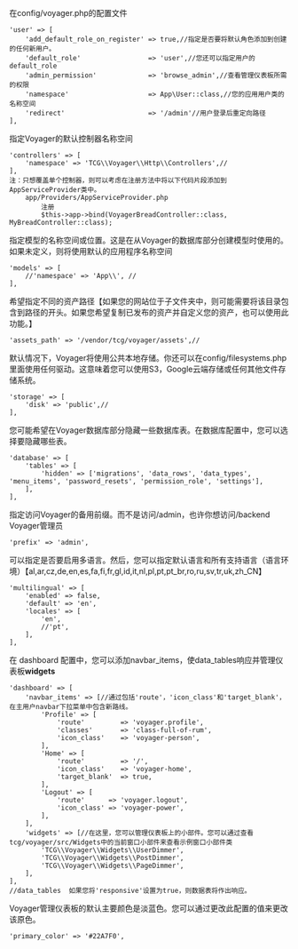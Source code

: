 在config/voyager.php的配置文件

```
'user' => [
    'add_default_role_on_register' => true,//指定是否要将默认角色添加到创建的任何新用户。
    'default_role'                 => 'user',//您还可以指定用户的default_role
    'admin_permission'             => 'browse_admin',//查看管理仪表板所需的权限
    'namespace'                    => App\User::class,//您的应用用户类的名称空间
    'redirect'                     => '/admin'//用户登录后重定向路径
],
```

指定Voyager的默认控制器名称空间

```
'controllers' => [
    'namespace' => 'TCG\\Voyager\\Http\\Controllers',//
],
注：只想覆盖单个控制器，则可以考虑在注册方法中将以下代码片段添加到AppServiceProvider类中。
    app/Providers/AppServiceProvider.php
        注册
        $this->app->bind(VoyagerBreadController::class, MyBreadController::class);
```

指定模型的名称空间或位置。这是在从Voyager的数据库部分创建模型时使用的。如果未定义，则将使用默认的应用程序名称空间

```
'models' => [
    //'namespace' => 'App\\', //
],
```

希望指定不同的资产路径【如果您的网站位于子文件夹中，则可能需要将该目录包含到路径的开头。如果您希望复制已发布的资产并自定义您的资产，也可以使用此功能。】

```
'assets_path' => '/vendor/tcg/voyager/assets',//
```

默认情况下，Voyager将使用公共本地存储。你还可以在config/filesystems.php里面使用任何驱动。这意味着您可以使用S3，Google云端存储或任何其他文件存储系统。

```
'storage' => [
    'disk' => 'public',//
],
```

您可能希望在Voyager数据库部分隐藏一些数据库表。在数据库配置中，您可以选择要隐藏哪些表。

```
'database' => [
    'tables' => [
        'hidden' => ['migrations', 'data_rows', 'data_types', 'menu_items', 'password_resets', 'permission_role', 'settings'],
    ],
],
```

指定访问Voyager的备用前缀。而不是访问/admin，也许你想访问/backend Voyager管理员

```
'prefix' => 'admin',
```

可以指定是否要启用多语言。然后，您可以指定默认语言和所有支持语言（语言环境）【al,ar,cz,de,en,es,fa,fi,fr,gl,id,it,nl,pl,pt,pt\_br,ro,ru,sv,tr,uk,zh\_CN】

```
'multilingual' => [
    'enabled' => false,
    'default' => 'en',
    'locales' => [
        'en',
        //'pt',
    ],
],
```

在 dashboard 配置中，您可以添加navbar\_items，使data\_tables响应并管理仪表板**widgets**

```
'dashboard' => [
    'navbar_items' => [//通过包括'route'，'icon_class'和'target_blank'，在主用户navbar下拉菜单中包含新路线。
        'Profile' => [
            'route'         => 'voyager.profile',
            'classes'       => 'class-full-of-rum',
            'icon_class'    => 'voyager-person',
        ],
        'Home' => [
            'route'         => '/',
            'icon_class'    => 'voyager-home',
            'target_blank'  => true,
        ],
        'Logout' => [
            'route'      => 'voyager.logout',
            'icon_class' => 'voyager-power',
        ],
    ],
    'widgets' => [//在这里，您可以管理仪表板上的小部件。您可以通过查看tcg/voyager/src/Widgets中的当前窗口小部件来查看示例窗口小部件类
        'TCG\\Voyager\\Widgets\\UserDimmer',
        'TCG\\Voyager\\Widgets\\PostDimmer',
        'TCG\\Voyager\\Widgets\\PageDimmer',
    ],
],
//data_tables  如果您将'responsive'设置为true，则数据表将作出响应。
```

Voyager管理仪表板的默认主要颜色是淡蓝色。您可以通过更改此配置的值来更改该原色。

```
'primary_color' => '#22A7F0',
```



